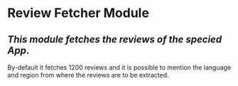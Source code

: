 # Review Fetcher Module
## _This module fetches the reviews of the specied App_. 
By-default it fetches 1200 reviews and it is possible to mention the language and region from where the reviews are to be extracted.
